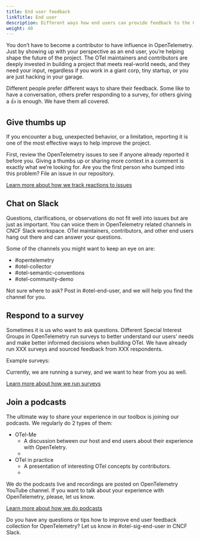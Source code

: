 ```yaml
---
title: End user feedback
linkTitle: End user
description: Different ways how end users can provide feedback to the OpenTelemetry project. 
weight: 40
---
```


You don’t have to become a contributor to have influence in OpenTelemetry. Just by showing up with your perspective as an end user, you’re helping shape the future of the project. The OTel maintainers and contributors are deeply invested in building a project that meets real-world needs, and they need your input, regardless if you work in a giant corp, tiny startup, or you are just hacking in your garage.

Different people prefer different ways to share their feedback. Some like to have a conversation, others prefer responding to a survey, for others giving a 👍 is enough. We have them all covered.

## Give thumbs up

If you encounter a bug, unexpected behavior, or a limitation, reporting it is one of the most effective ways to help improve the project.

First, review the OpenTelemetry issues to see if anyone already reported it before you. Giving a thumbs up or sharing more context in a comment is exactly what we’re looking for. Are you the first person who bumped into this problem? File an issue in our repository. 

<!--➡️ TODO: Add a CTA "Review issues" linking to a list of projects in OTel org ) -->

[Learn more about how we track reactions to issues]() <!--➡️ TODO: Add an url-->

## Chat on Slack

Questions, clarifications, or observations do not fit well into issues but are just as important. You can voice them in OpenTelemetry related channels in CNCF Slack workspace. OTel maintainers, contributors, and other end users hang out there and can answer your questions. 

Some of the channels you might want to keep an eye on are: 
- #opentelemetry
- #otel-collector
- #otel-semantic-conventions
- #otel-community-demo

Not sure where to ask? Post in #otel-end-user, and we will help you find the channel for you.

<!--➡️ TODO: Add a CTA "Join CNCF Slack" linking to the a page explaining how to join CNCF Slack)-->

## Respond to a survey

Sometimes it is us who want to ask questions. Different Special Interest Groups in OpenTelemetry run surveys to better understand our users’ needs and make better informed decisions when building OTel. We have already run XXX surveys and sourced feedback from XXX respondents. 

Example surveys:
<!--➡️ TODO: Add links/embeds to a blogposts for 3-5 surveys-->

Currently, we are running a <!--Name of the survey (this whole line could be updated regularly based on the task in Survey template)--> survey, and we want to hear from you as well. 

<!--➡️ TODO: Add a CTA "Take a survey" linking to the survey that is currently running)-->

[Learn more about how we run surveys]() <!--➡️ TODO: Add an url-->

## Join a podcasts

The ultimate way to share your experience in our toolbox is joining our podcasts. We regularly do 2 types of them: 

- OTel-Me
  - A discussion between our host and end users about their experience with OpenTeletry. 
  - <!--Embedded/link to the most recent session -->
- OTel in practice
  - A presentation of interesting OTel concepts by contributors. 
  - <!--Embedded/link to the most recent session -->

We do the podcasts live and recordings are posted on OpenTelemetry YouTube channel. If you want to talk about your experience with OpenTelemetry, please, let us know.

<!--➡️ TODO: Add a CTA "Share your topic idea" linking to the survey that is currently running)-->

[Learn more about how we do podcasts]() <!--➡️ TODO: Add an url-->

Do you have any questions or tips how to improve end user feedback collection for OpenTelemetry? Let us know in #otel-sig-end-user in CNCF Slack. 

<!--Looking to connect with other OpenTelemetry end users in a vendor-agnostic
space, or to learn more about OpenTelemetry? Perhaps you have some feedback
about your implementation or adoption that you'd like to share with project
contributors, or you want to help prioritize project issues. You've come to the
right place!

- To provide feedback and help prioritize work:
  - [Vote and comment on GitHub issues](issue-participation/), it only takes one
    click!
  - Participate in a [direct interview/feedback session](interviews-feedback/)
  - Take our [most recent survey](feedback-survey/)
- To learn about OpenTelemetry, check out:
  - [OTel in practice](otel-in-practice/)
  - Curated content on the
    [OpenTelemetry YouTube channel](https://www.youtube.com/@otel-official)
- To connect with other end users and learn about upcoming events, join the
  [Slack channel](slack-channel/).

These forums aim to bring together operations and development engineers from
different organizations to discuss challenges and solutions to achieving
ubiquitous observability. We encourage you to share your successes and failures,
discover best practices, and meet others who are also on a journey to implement
observability powered by OpenTelemetry.

### Topics

This group is what its members make it -- whatever is of interest to the group
is fair game!

But here are some of the kinds of things we expect will be on the table:

- Refactoring with telemetry
- What is company X doing with OpenTelemetry?
- Correlating multiple observability signals
- Maintaining and scaling OpenTelemetry deployments
- Writing custom instrumentation

### Questions

**Is this group only for OpenTelemetry end users?**

Everybody is welcome to join and discuss their journey to observability. This
group is hosted by the OpenTelemetry Community End-User SIG, so we expect most
participants will be from organizations that are evaluating or using
OpenTelemetry.

**I have questions about this, who can I reach out to?**

You can find members of the
[OpenTelemetry End User SIG](https://github.com/open-telemetry/sig-end-user) in
[#otel-sig-end-user](https://cloud-native.slack.com/archives/C01RT3MSWGZ).-->
